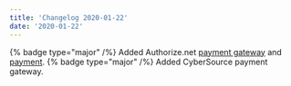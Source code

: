 ```yaml
---
title: 'Changelog 2020-01-22'
date: '2020-01-22'
---
```

{% badge type="major" /%} Added Authorize.net [payment gateway](/docs/commerce-cloud/payments/payment-gateway/configure-authorize.net) and [payment](/docs/commerce-cloud/payments/paying-for-an-order/authorize.net-payments).
{% badge type="major" /%} Added CyberSource payment gateway.
